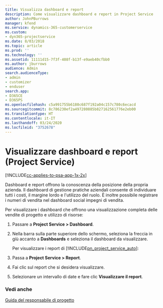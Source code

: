 ```yaml
---
title: Visualizza dashboard e report
description: Come visualizzare dashboard e report in Project Service
author: JohnPBurrows
manager: kfend
ms.service: dynamics-365-customerservice
ms.custom:
- dyn365-projectservice
ms.date: 8/03/2018
ms.topic: article
ms.prod: ''
ms.technology: ''
ms.assetid: 11111d15-7f3f-408f-b13f-e9aeb40cfbb0
ms.author: jburrows
audience: Admin
search.audienceType:
- admin
- customizer
- enduser
search.app:
- D365CE
- D365PS
ms.openlocfilehash: c5a991755b6180c687f192a04c157c780c6ecacd
ms.sourcegitcommit: 8c786230ef2a497280885b827162561776e2eb00
ms.translationtype: HT
ms.contentlocale: it-IT
ms.lasthandoff: 03/24/2020
ms.locfileid: "3752678"
---
```

# <a name="view-dashboards-and-reports-project-service"></a>Visualizzare dashboard e report (Project Service)

[!INCLUDE[cc-applies-to-psa-app-1x-2x](../includes/cc-applies-to-psa-app-1x-2x.md)]

Dashboard e report offrono la conoscenza della posizione della propria azienda. Il dashboard di gestione pratiche aziendali consente di individuare tutti i costi, il margine lordo e l'utilizzo del ruolo. È inoltre possibile registrare i numeri di vendita nel dashboard social impegni di vendita.  
  
 Per visualizzare i dashboard che offrono una visualizzazione completa delle vendite di progetto e utilizzo di risorse:  
  
1. Passare a **Project Service > Dashboard**.  
  
2. Nella barra sulla parte superiore dello schermo, seleziona la freccia in giù accanto a **Dashboards** e seleziona il dashboard da visualizzare.  
  
   Per visualizzare i report di [!INCLUDE[pn_project_service_auto](../includes/pn-project-service-auto.md)]:  
  
3. Passa a **Project Service > Report**.  
  
4. Fai clic sul report che si desidera visualizzare.  
  
5. Selezionare un intervallo di date e fare clic **Visualizzare il report**.  
  
### <a name="see-also"></a>Vedi anche  
 [Guida del responsabile di progetto](../project-service/project-manager-guide.md)
